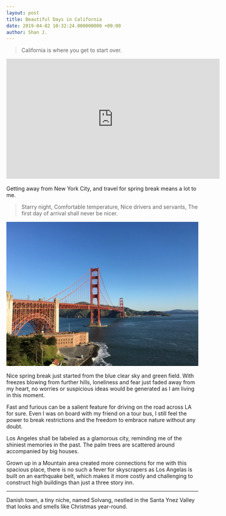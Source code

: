 ```yaml
---
layout: post
title: Beautiful Days in California
date: 2019-04-02 10:32:24.000000000 +09:00
author: Shan J.
---
```


> California is where you get to start over.     

<iframe width="560" height="315" src="https://www.youtube.com/embed/bNTMQ-I36kg" frameborder="0" allow="accelerometer; autoplay; encrypted-media; gyroscope; picture-in-picture" allowfullscreen></iframe>


Getting away from New York City, and travel for spring break means a lot to me.

>Starry night,
Comfortable temperature,
Nice drivers and servants,
The first day of arrival shall never be nicer.

![cali1](/assets/images/cali1.jpg)

Nice spring break just started from the blue clear sky and green field. With freezes blowing from further hills, loneliness and fear just faded away from my heart, no worries or suspicious ideas would be generated as I am living in this moment.

Fast and furious can be a salient feature for driving on the road across LA for sure. Even I was on board with my friend on a tour bus, I still feel the power to break restrictions and the freedom to embrace nature without any doubt.

Los Angeles shall be labeled as a glamorous city, reminding me of the shiniest memories in the past. The palm trees are scattered around accompanied by big houses.

Grown up in a Mountain area created more connections for me with this spacious place, there is no such a fever for skyscrapers as Los Angelas is built on an earthquake belt, which makes it more costly and challenging to construct high buildings than just a three story inn.

***

Danish town, a tiny niche, named Solvang, nestled in the Santa Ynez Valley that looks and smells like Christmas year-round.
